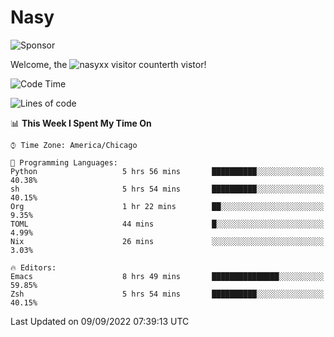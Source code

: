 # Nasy

<!--
<p align="center">
<img height="200" src="https://github-readme-stats.vercel.app/api?username=nasyxx&count_private=true&show_icons=true&theme=dracula&include_all_commits=true"/>
<img height="200" src="https://github-readme-stats.vercel.app/api/top-langs/?username=nasyxx&theme=dracula&hide=html,jupyter+notebook&count_private=true&show_icons=true"/>
</p>

  
----------------
-->

![Sponsor](https://img.shields.io/static/v1.svg?label=Sponsor&message=%E2%9D%A4&logo=GitHub&style=flat&color=pink)
 
Welcome, the ![nasyxx visitor counter](https://count.getloli.com/get/@nasyxx?theme=rule34)th vistor!
 
<!--START_SECTION:waka-->
![Code Time](http://img.shields.io/badge/Code%20Time-2%2C619%20hrs%2010%20mins-blue)

![Lines of code](https://img.shields.io/badge/From%20Hello%20World%20I%27ve%20Written-5%20Million%20lines%20of%20code-blue)

📊 **This Week I Spent My Time On** 

```text
⌚︎ Time Zone: America/Chicago

💬 Programming Languages: 
Python                   5 hrs 56 mins       ██████████░░░░░░░░░░░░░░░   40.38% 
sh                       5 hrs 54 mins       ██████████░░░░░░░░░░░░░░░   40.15% 
Org                      1 hr 22 mins        ██░░░░░░░░░░░░░░░░░░░░░░░   9.35% 
TOML                     44 mins             █░░░░░░░░░░░░░░░░░░░░░░░░   4.99% 
Nix                      26 mins             ░░░░░░░░░░░░░░░░░░░░░░░░░   3.03%

🔥 Editors: 
Emacs                    8 hrs 49 mins       ███████████████░░░░░░░░░░   59.85% 
Zsh                      5 hrs 54 mins       ██████████░░░░░░░░░░░░░░░   40.15%

```


 Last Updated on 09/09/2022 07:39:13 UTC
<!--END_SECTION:waka-->

<!-- ![visitors](https://visitor-badge.laobi.icu/badge?page_id=nasyxx.nasyxx) -->
